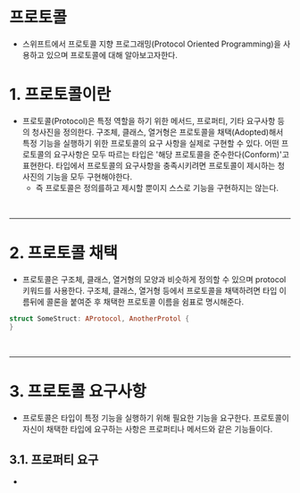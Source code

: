 # 프로토콜
- 스위프트에서 프로토콜 지향 프로그래밍(Protocol Oriented Programming)을 사용하고 있으며 프로토콜에 대해 알아보고자한다.

# 1. 프로토콜이란
- 프로토콜(Protocol)은 특정 역할을 하기 위한 메서드, 프로퍼티, 기타 요구사항 등의 청사진을 정의한다. 구조체, 클래스, 열거형은 프로토콜을 채택(Adopted)해서 특정 기능을 실행하기 위한 프로토콜의 요구 사항을 실제로 구현할 수 있다. 어떤 프로토콜의 요구사항은 모두 따르는 타입은 '해당 프로토콜을 준수한다(Conform)'고 표현한다. 타입에서 프로토콜의 요구사항을 충족시키려면 프로토콜이 제시하는 청사진의 기능을 모두 구현해야한다.
  - 즉 프로토콜은 정의를하고 제시할 뿐이지 스스로 기능을 구현하지는 않는다.

<br/>

----------

# 2. 프로토콜 채택
- 프로토콜은 구조체, 클래스, 열거형의 모양과 비슷하게 정의할 수 있으며 protocol 키워드를 사용한다. 구조체, 클래스, 열거형 등에서 프로토콜을 채택하려면 타입 이름뒤에 콜론을 붙여준 후 채택한 프로토콜 이름을 쉼표로 명시해준다.
``` swift
struct SomeStruct: AProtocol, AnotherProtol {
}
```

<br/>

----------

# 3. 프로토콜 요구사항 
- 프로토콜은 타입이 특정 기능을 실행하기 위해 필요한 기능을 요구한다. 프로토콜이 자신이 채택한 타입에 요구하는 사항은 프로퍼티나 메서드와 같은 기능들이다.

## 3.1. 프로퍼티 요구
- 
